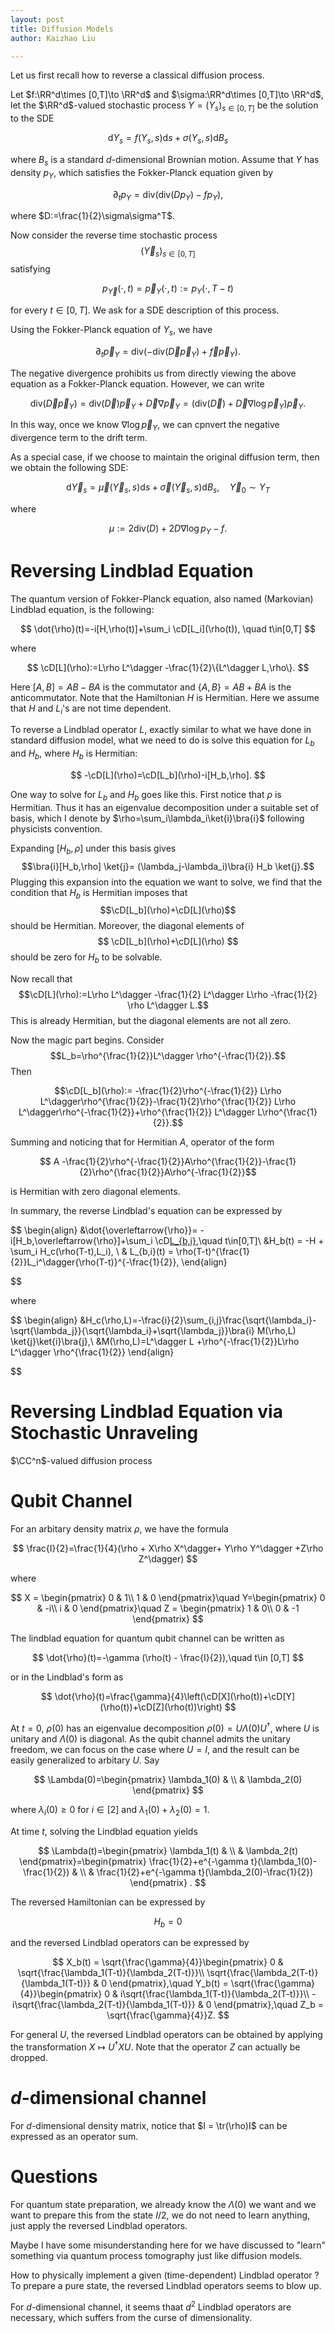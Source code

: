 ```yaml
---
layout: post
title: Diffusion Models
author: Kaizhao Liu

---
```


Let us first recall how to reverse a classical diffusion process.

Let $f:\RR^d\times [0,T]\to \RR^d$ and $\sigma:\RR^d\times [0,T]\to \RR^d$, let the $\RR^d$-valued stochastic process $Y=(Y_s)_{s\in [0,T]}$ be the solution to the SDE 

$$
\mathrm{d}Y_s=f(Y_s,s)\mathrm{d}s+\sigma(Y_s,s)\mathrm{d}B_s
$$

where $B_s$ is a standard $d$-dimensional Brownian motion. Assume that $Y$ has density $p_Y$, which satisfies the Fokker-Planck equation given by 

$$
\partial_t p_Y=\text{div}(\text{div}(Dp_Y)-fp_Y),
$$

where $D:=\frac{1}{2}\sigma\sigma^T$.

Now consider the reverse time stochastic process $$(\overleftarrow{Y}_s)_{s\in [0,T]}$$ satisfying 

$$
p_{\overleftarrow{Y}}(\cdot,t)=\overleftarrow{p}_Y(\cdot,t):=p_Y(\cdot,T-t)
$$ 

for every $t\in [0,T]$. We ask for a SDE description of this process.

Using the Fokker-Planck equation of $Y_s$, we have 

$$
\partial_t \overleftarrow{p}_Y=\text{div}(-\text{div}(\overleftarrow{D}\overleftarrow{p}_Y)+\overleftarrow{f}\overleftarrow{p}_Y).
$$

The negative divergence prohibits us from directly viewing the above equation as a Fokker-Planck equation. However, we can write

$$
\text{div}(\overleftarrow{D}\overleftarrow{p}_Y)=\text{div}(\overleftarrow{D})\overleftarrow{p}_Y+\overleftarrow{D}\nabla \overleftarrow{p}_Y= (\text{div}(\overleftarrow{D})+\overleftarrow{D}\nabla\log \overleftarrow{p}_Y)\overleftarrow{p}_Y.
$$

In this way, once we know $\nabla\log \overleftarrow{p}_Y$, we can cpnvert the negative divergence term to the drift term.

As a special case, if we choose to maintain the original diffusion term, then we obtain the following SDE:

$$
\mathrm{d}\overleftarrow{Y}_s=\overleftarrow{\mu}(\overleftarrow{Y}_s,s)\mathrm{d}s+\overleftarrow{\sigma}(\overleftarrow{Y}_s,s)\mathrm{d}B_s,\quad \overleftarrow{Y}_0\sim Y_T
$$

where 

$$
\mu:=2\text{div}(D)+2D\nabla\log p_Y-f.
$$

# Reversing Lindblad Equation

The quantum version of Fokker-Planck equation, also named (Markovian) Lindblad equation, is the following:

$$
\dot{\rho}(t)=-i[H,\rho(t)]+\sum_i \cD[L_i](\rho(t)), \quad t\in[0,T]
$$

where 

$$
\cD[L](\rho):=L\rho L^\dagger -\frac{1}{2}\{L^\dagger L,\rho\}.
$$  

Here $[A,B]=AB-BA$ is the commutator and $\{A,B\}=AB+BA$ is the anticommutator. Note that the Hamiltonian $H$ is Hermitian. Here we assume that $H$ and $L_i$'s are not time dependent.

To reverse a Lindblad operator $L$, exactly similar to what we have done in standard diffusion model, what we need to do is solve this equation for $L_b$ and $H_b$, where $H_b$ is Hermitian:

$$
-\cD[L](\rho)=\cD[L_b](\rho)-i[H_b,\rho].
$$

One way to solve for $L_b$ and $H_b$ goes like this. First notice that $\rho$ is Hermitian. Thus it has an eigenvalue decomposition under a suitable set of basis, which I denote by $\rho=\sum_i\lambda_i\ket{i}\bra{i}$ following physicists convention.

Expanding $[H_b,\rho]$ under this basis gives 
$$\bra{i}[H_b,\rho] \ket{j}= (\lambda_j-\lambda_i)\bra{i} H_b \ket{j}.$$
Plugging this expansion into the equation we want to solve, we find that the condition that $H_b$ is Hermitian imposes that $$\cD[L_b](\rho)+\cD[L](\rho)$$ should be Hermitian. Moreover, the diagonal elements of 
$$
\cD[L_b](\rho)+\cD[L](\rho)
$$
should be zero for $H_b$ to be solvable.

Now recall that 
$$\cD[L](\rho):=L\rho L^\dagger -\frac{1}{2} L^\dagger L\rho -\frac{1}{2} \rho L^\dagger L.$$
This is already Hermitian, but the diagonal elements are not all zero. 

Now the magic part begins. Consider $$L_b=\rho^{\frac{1}{2}}L^\dagger \rho^{-\frac{1}{2}}.$$
Then 

$$\cD[L_b](\rho):= -\frac{1}{2}\rho^{-\frac{1}{2}} L\rho L^\dagger\rho^{\frac{1}{2}}-\frac{1}{2}\rho^{\frac{1}{2}} L\rho L^\dagger\rho^{-\frac{1}{2}}+\rho^{\frac{1}{2}} L^\dagger L\rho^{\frac{1}{2}}.$$

Summing and noticing that for Hermitian $A$, operator of the form 

$$ A -\frac{1}{2}\rho^{-\frac{1}{2}}A\rho^{\frac{1}{2}}-\frac{1}{2}\rho^{\frac{1}{2}}A\rho^{-\frac{1}{2}}$$

is Hermitian with zero diagonal elements.


In summary, the reverse Lindblad's equation can be expressed by 

$$ 
\begin{align}
    &\dot{\overleftarrow{\rho}}= -i[H_b,\overleftarrow{\rho}]+\sum_i \cD[L_{b,i}](\overleftarrow{\rho}),\quad t\in[0,T]\\
    &H_b(t) = -H + \sum_i H_c(\rho(T-t),L_i), \\
    & L_{b,i}(t) = \rho(T-t)^{\frac{1}{2}}L_i^\dagger{\rho(T-t)}^{-\frac{1}{2}},
\end{align}

$$

where 

$$
\begin{align}
    &H_c(\rho,L)=-\frac{i}{2}\sum_{i,j}\frac{\sqrt{\lambda_i}-\sqrt{\lambda_j}}{\sqrt{\lambda_i}+\sqrt{\lambda_j}}\bra{i} M(\rho,L) \ket{j}\ket{i}\bra{j},\\ 
    &M(\rho,L)=L^\dagger L +\rho^{-\frac{1}{2}}L\rho L^\dagger \rho^{\frac{1}{2}}
\end{align}

$$

# Reversing Lindblad Equation via Stochastic Unraveling

$\CC^n$-valued diffusion process


# Qubit Channel

For an arbitary density matrix $\rho$, we have the formula

$$
\frac{I}{2}=\frac{1}{4}(\rho + X\rho X^\dagger+ Y\rho Y^\dagger +Z\rho Z^\dagger)
$$

where 

$$
X = \begin{pmatrix}
0 & 1\\
1 & 0
\end{pmatrix}\quad
Y=\begin{pmatrix}
0  & -i\\
i  & 0
\end{pmatrix}\quad
Z = \begin{pmatrix}
1  & 0\\
0  & -1
\end{pmatrix}
$$

The lindblad equation for quantum qubit channel can be written as 

$$
\dot{\rho}(t)=-\gamma (\rho(t) - \frac{I}{2}),\quad t\in [0,T]
$$

or in the Lindblad's form as

$$
\dot{\rho}(t)=\frac{\gamma}{4}\left(\cD[X](\rho(t))+\cD[Y](\rho(t))+\cD[Z](\rho(t))\right)
$$

At $t=0$, $\rho(0)$ has an eigenvalue decomposition $\rho(0)=U\Lambda(0) U^\dagger$, where $U$ is unitary and $\Lambda(0)$ is diagonal. As the qubit channel admits the unitary freedom, we can focus on the case where $U=I$, and the result can be easily generalized to arbitary $U$. Say

$$
\Lambda(0)=\begin{pmatrix}
\lambda_1(0)  & \\
  & \lambda_2(0)
\end{pmatrix}
$$

where $\lambda_i(0)\geq 0$ for $i\in [2]$ and $\lambda_1(0)+\lambda_2(0)=1$.

At time $t$, solving the Lindblad equation yields

$$
\Lambda(t)=\begin{pmatrix}
\lambda_1(t)  & \\
  & \lambda_2(t)
\end{pmatrix}=\begin{pmatrix}
\frac{1}{2}+e^{-\gamma t}(\lambda_1(0)-\frac{1}{2})  & \\
  & \frac{1}{2}+e^{-\gamma t}(\lambda_2(0)-\frac{1}{2})
\end{pmatrix} .
$$

The reversed Hamiltonian can be expressed by 

$$
H_b = 0
$$

and the reversed Lindblad operators can be expressed by

$$
X_b(t) = \sqrt{\frac{\gamma}{4}}\begin{pmatrix}
 0 & \sqrt{\frac{\lambda_1(T-t)}{\lambda_2(T-t)}}\\
 \sqrt{\frac{\lambda_2(T-t)}{\lambda_1(T-t)}} & 0
\end{pmatrix},\quad 
Y_b(t) = \sqrt{\frac{\gamma}{4}}\begin{pmatrix}
 0 & i\sqrt{\frac{\lambda_1(T-t)}{\lambda_2(T-t)}}\\
 -i\sqrt{\frac{\lambda_2(T-t)}{\lambda_1(T-t)}} & 0
\end{pmatrix},\quad 
Z_b = \sqrt{\frac{\gamma}{4}}Z.
$$

For general $U$, the reversed Lindblad operators can be obtained by applying the transformation $X \mapsto U^\dagger X U$. Note that the operator $Z$ can actually be dropped.

# $d$-dimensional channel 

For $d$-dimensional density matrix, notice that $I = \tr(\rho)I$ can be expressed as an operator sum.

# Questions

For quantum state preparation, we already know the $\Lambda(0)$ we want and we want to prepare this from the state $I/2$, we do not need to learn anything, just apply the reversed Lindblad operators.

Maybe I have some misunderstanding here for we have discussed to "learn" something via quantum process tomography just like diffusion models. 

How to physically implement a given (time-dependent) Lindblad operator  ? To prepare a pure state, the reversed Lindblad operators seems to blow up.

For $d$-dimensional channel, it seems thaat $d^2$ Lindblad operators are necessary, which suffers from the curse of dimensionality.

# 



